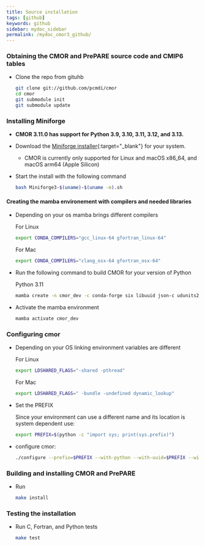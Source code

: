 ```yaml
---
title: Source installation
tags: [github]
keywords: github
sidebar: mydoc_sidebar
permalink: /mydoc_cmor3_github/
---
```


### Obtaining the CMOR and PrePARE source code and CMIP6 tables

  * Clone the repo from gituhb
    ```bash
    git clone git://github.com/pcmdi/cmor
    cd cmor
    git submodule init
    git submodule update
    ```

### Installing Miniforge

  * **CMOR 3.11.0 has support for Python 3.9, 3.10, 3.11, 3.12, and 3.13.**

  * Download the [Miniforge installer](https://conda-forge.org/download/){:target="_blank"} for your system.
    * CMOR is currently only supported for Linux and macOS x86_64, and macOS arm64 (Apple Silicon)

  * Start the install with the following command

    ```bash
    bash Miniforge3-$(uname)-$(uname -m).sh
    ``` 

#### Creating the mamba environement with compilers and needed libraries

  * Depending on your os mamba brings different compilers

    For Linux
    ```bash
    export CONDA_COMPILERS="gcc_linux-64 gfortran_linux-64"
    ```

    For Mac
    ```bash
    export CONDA_COMPILERS="clang_osx-64 gfortran_osx-64"
    ```

  * Run the following command to build CMOR for your version of Python

    Python 3.11

    ```bash
    mamba create -n cmor_dev -c conda-forge six libuuid json-c udunits2 hdf5 libnetcdf openblas netcdf4 numpy openssl python=3.11 $CONDA_COMPILERS
    ```

  * Activate the mamba environment

    ```bash
    mamba activate cmor_dev
    ```

### Configuring cmor

  * Depending on your OS linking environment variables are different

    For Linux
    ```bash
    export LDSHARED_FLAGS="-shared -pthread"
    ```

    For Mac
    ```bash
    export LDSHARED_FLAGS=" -bundle -undefined dynamic_lookup"
    ```
  * Set the PREFIX

    Since your environment can use a different name and its location is system dependent use:

    ```bash
    export PREFIX=$(python -c "import sys; print(sys.prefix)")
    ```

  * configure cmor:

    ```bash
    ./configure --prefix=$PREFIX --with-python --with-uuid=$PREFIX --with-json-c=$PREFIX --with-udunits2=$PREFIX --with-netcdf=$PREFIX  --enable-verbose-test
    ```

### Building and installing CMOR and PrePARE

  * Run

    ```bash
    make install
    ```

### Testing the installation

  * Run C, Fortran, and Python tests
    ```bash
    make test
    ```
